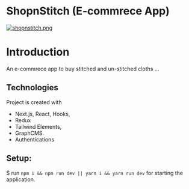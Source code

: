 # ShopnStitch (E-commrece App)

[![shopnstitch.png](https://i.postimg.cc/sxf6qMHH/shopnstitch.png)](https://postimg.cc/346FDxT2)

# Introduction
  An e-commrece app to buy stitched and un-stitched cloths ...

## Technologies
Project is created with 
* Next.js, React, Hooks, 
* Redux 
* Tailwind Elements,
* GraphCMS. 
* Authentications

## Setup:
$ run `npm i && npm run dev || yarn i && yarn run dev` for starting the application.
